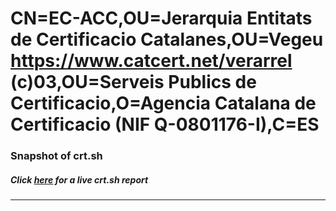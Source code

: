 # CN=EC-ACC,OU=Jerarquia Entitats de Certificacio Catalanes,OU=Vegeu https://www.catcert.net/verarrel (c)03,OU=Serveis Publics de Certificacio,O=Agencia Catalana de Certificacio (NIF Q-0801176-I),C=ES
### Snapshot of crt.sh
##### Click [here](https://crt.sh/?serial=3D97D3930439622A3E1C4DA6BED1730E) for a live crt.sh report

---
